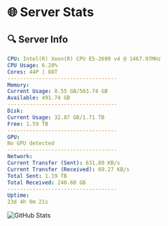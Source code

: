 # 🌐 Server Stats
## 🔍 Server Info
```yaml
CPU: Intel(R) Xeon(R) CPU E5-2699 v4 @ 1467.97MHz
CPU Usage: 6.20%
Cores: 44P | 88T
-----------------------------------
Memory:
Current Usage: 8.55 GB/503.74 GB
Available: 491.74 GB
-----------------------------------
Disk:
Current Usage: 32.87 GB/1.71 TB
Free: 1.59 TB
-----------------------------------
GPU:
No GPU detected
-----------------------------------
Network:
Current Transfer (Sent): 631.80 KB/s
Current Transfer (Received): 69.27 KB/s
Total Sent: 1.19 TB
Total Received: 240.60 GB
-----------------------------------
Uptime:
23d 4h 0m 21s
```
![GitHub Stats](https://img.shields.io/badge/Updated-2025-05-12_21:09:09-blue)